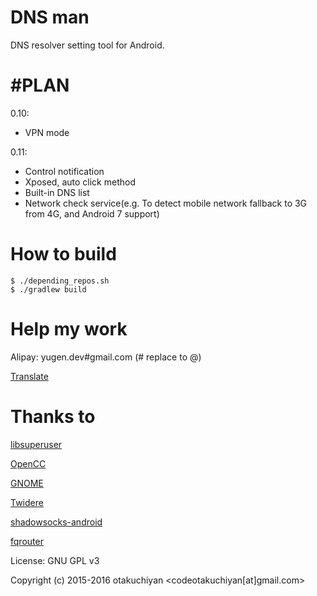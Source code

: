 # DNS man

DNS resolver setting tool for Android.

#PLAN
===
0.10:
- VPN mode

0.11:
- Control notification
- Xposed, auto click method
- Built-in DNS list
- Network check service(e.g. To detect mobile network fallback to 3G from 4G, and Android 7 support)

How to build
===

    $ ./depending_repos.sh
    $ ./gradlew build

Help my work
===

Alipay: yugen.dev#gmail.com (# replace to @)

[Translate](https://crowdin.com/project/dnsman)

Thanks to
===

[libsuperuser](https://github.com/Chainfire/libsuperuser)

[OpenCC](https://github.com/BYVoid/OpenCC)

[GNOME](https://www.gnome.org)

[Twidere](https://github.com/TwidereProject/Twidere-Android)

[shadowsocks-android](https://github.com/shadowsocks/shadowsocks-android)

[fqrouter](https://github.com/fqrouter/fqrouter)

License: GNU GPL v3

Copyright (c) 2015-2016 otakuchiyan <codeotakuchiyan[at]gmail.com>
